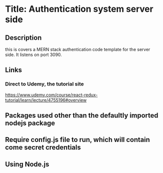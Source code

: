 # Title: Authentication system server side

## Description
this is covers a MERN stack authentication code template for the server side. It listens on port 3090. 

## Links
### Direct to Udemy, the tutorial site
https://www.udemy.com/course/react-redux-tutorial/learn/lecture/4755196#overview

## Packages used other than the defaultly imported nodejs package


## Require config.js file to run, which will contain come secret credentials


## Using Node.js 